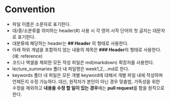# Convention
- 파일 이름은 소문자로 표기한다.
- 대/중/소분류를 의미하는 header(#) 사용 시 각 영어 시작 단어의 첫 글자는 대문자로 표기한다.
- 대분류에 해당하는 header는 **## Header** 의 형태로 사용한다.
- 아래 하위 개념을 포함하지 않는 내용의 제목은 **### Header**의 형태로 사용한다. (예: reference)
- 코드나 엑셀을 제외한 모든 작성 파일은 md(markdown) 확장자를 사용한다. 
- lecture_summaries 폴더 내 파일명은 week1,2,...md로 한다.
- keywords 폴더 내 파일은 모든 개별 keyword에 대해서 개별 파일 내에 작성하며 언제든지 수정 가능하다. 대신, 원작자가 본인이 아닌 경우 맞춤법, 가독성을 위한 수정을 제외하고 **내용을 수정 할 일이 있는 경우**에는 **pull request**를 함을 원칙으로 한다. 
